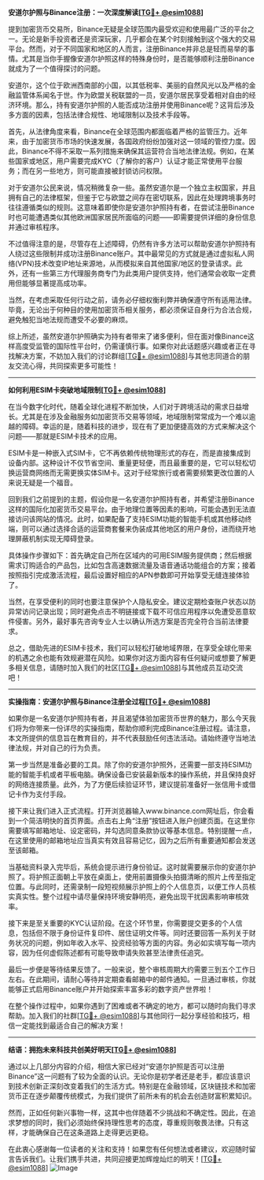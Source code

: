 **安道尔护照与Binance注册：一次深度解读[[TG💪+ @esim1088](https://t.me/s/esim1088)]**

提到加密货币交易所，Binance无疑是全球范围内最受欢迎和使用最广泛的平台之一。无论是新手投资者还是资深玩家，几乎都会在某个时刻接触到这个强大的交易平台。然而，对于不同国家和地区的人而言，注册Binance并非总是轻而易举的事情。尤其是当你手握像安道尔护照这样的特殊身份时，是否能够顺利注册Binance就成为了一个值得探讨的问题。

安道尔，这个位于欧洲西南部的小国，以其低税率、美丽的自然风光以及严格的金融监管体系闻名于世。作为欧盟关税联盟的一员，安道尔居民享受着相对自由的经济环境。那么，持有安道尔护照的人能否成功注册并使用Binance呢？这背后涉及多方面的因素，包括法律合规性、地域限制以及技术手段等。

首先，从法律角度来看，Binance在全球范围内都面临着严格的监管压力。近年来，由于加密货币市场的快速发展，各国政府纷纷加强对这一领域的管控力度。因此，Binance不得不采取一系列措施来确保其运营符合当地法律法规。例如，在某些国家或地区，用户需要完成KYC（了解你的客户）认证才能正常使用平台服务；而在另一些地方，则可能直接被封锁访问权限。

对于安道尔公民来说，情况稍微复杂一些。虽然安道尔是一个独立主权国家，并且拥有自己的法律框架，但鉴于它与欧盟之间存在密切联系，因此在处理跨境事务时往往遵循类似的规则。这意味着即使你是安道尔护照持有者，在尝试注册Binance时也可能遭遇类似其他欧洲国家居民所面临的问题——即需要提供详细的身份信息并通过审核程序。

不过值得注意的是，尽管存在上述障碍，仍然有许多方法可以帮助安道尔护照持有人绕过这些限制并成功注册Binance账户。其中最常见的方式就是通过虚拟私人网络(VPN)技术改变IP地址来源地，从而模拟来自其他国家/地区的登录请求。此外，还有一些第三方代理服务商专门为此类用户提供支持，他们通常会收取一定费用但能够显著提高成功率。

当然，在考虑采取任何行动之前，请务必仔细权衡利弊并确保遵守所有适用法律。毕竟，无论出于何种目的使用加密货币相关服务，都必须保证自身行为合法合规，避免触犯当地法规而遭受不必要的麻烦。

综上所述，虽然安道尔护照确实为持有者带来了诸多便利，但在面对像Binance这样高度受监管的国际性平台时，仍需谨慎行事。如果你对此话题感兴趣或者正在寻找解决方案，不妨加入我们的讨论群组[[TG💪+ @esim1088](https://t.me/s/esim1088)]与其他志同道合的朋友交流心得，共同探索更多可能性！

---

**如何利用ESIM卡突破地域限制[[TG💪+ @esim1088](https://t.me/s/esim1088)]**

在当今数字化时代，随着全球化进程不断加快，人们对于跨境活动的需求日益增长。尤其是在涉及金融服务如加密货币交易等领域，地域限制常常成为一个难以逾越的障碍。幸运的是，随着科技的进步，现在有了更加便捷高效的方式来解决这个问题——那就是ESIM卡技术的应用。

ESIM卡是一种嵌入式SIM卡，它不再依赖传统物理形式的存在，而是直接集成到设备内部。这种设计不仅节省空间、重量更轻便，而且最重要的是，它可以轻松切换运营商网络而无需更换实体SIM卡。这对于经常旅行或者需要频繁更改位置的人来说无疑是一个福音。

回到我们之前提到的主题，假设你是一名安道尔护照持有者，并希望注册Binance这样的国际化加密货币交易平台。由于地理位置等因素的影响，可能会遇到无法直接访问该网站的情况。此时，如果配备了支持ESIM功能的智能手机或其他移动终端，则可以通过选择合适的运营商套餐来伪装成其他地区的用户身份，进而绕开地理屏蔽机制实现无障碍登录。

具体操作步骤如下：首先确定自己所在区域内的可用ESIM服务提供商；然后根据需求订购适合的产品包，比如包含高速数据流量及语音通话功能组合的方案；接着按照指引完成激活流程，最后设置好相应的APN参数即可开始享受无缝连接体验了。

当然，在享受便利的同时也要注意保护个人隐私安全。建议定期检查账户状态以防异常访问记录出现；同时避免点击不明链接或下载不可信应用程序以免遭受恶意软件侵害。另外，最好事先咨询专业人士以确认所选方案是否完全符合当前法律要求。

总之，借助先进的ESIM卡技术，我们可以轻松打破地域界限，在享受全球化带来的机遇之余也能有效规避潜在风险。如果你对这方面内容有任何疑问或想要了解更多相关信息，请随时加入我们的社区[[TG💪+ @esim1088](https://t.me/s/esim1088)]与其他成员互动交流吧！

---

**实操指南：安道尔护照与Binance注册全过程[[TG💪+ @esim1088](https://t.me/s/esim1088)]**

如果你是一名安道尔护照持有者，并且渴望体验加密货币世界的魅力，那么今天我们将为你带来一份详尽的实操指南，帮助你顺利完成Binance注册过程。请注意，本文所提供的信息旨在教育目的，并不代表鼓励任何违法活动。请始终遵守当地法律法规，并对自己的行为负责。

第一步当然是准备必要的工具。除了你的安道尔护照外，还需要一部支持ESIM功能的智能手机或者平板电脑。确保设备已安装最新版本的操作系统，并且保持良好的网络连接质量。此外，为了方便后续验证环节，建议提前准备好一张信用卡或借记卡作为支付手段。

接下来让我们进入正式流程。打开浏览器输入www.binance.com网址后，你会看到一个简洁明快的首页界面。点击右上角“注册”按钮进入账户创建页面。在这里你需要填写邮箱地址、设定密码，并勾选同意条款协议等基本信息。特别提醒一点，在这里使用的邮箱地址应当真实有效且容易记忆，因为之后所有重要通知都会发送至该邮箱。

当基础资料录入完毕后，系统会提示进行身份验证。这时就需要展示你的安道尔护照了。将护照正面朝上平放在桌面上，使用前置摄像头拍摄清晰的照片上传至指定位置。与此同时，还需录制一段短视频展示护照上的个人信息页，以便工作人员核实真实性。整个过程中请尽量保持环境安静明亮，避免出现干扰因素影响审核效率。

接下来是至关重要的KYC认证阶段。在这个环节里，你需要提交更多的个人信息，包括但不限于身份证件复印件、居住证明文件等。同时还要回答一系列关于财务状况的问题，例如年收入水平、投资经验等方面的内容。务必如实填写每一项内容，因为任何虚假陈述都有可能导致申请失败甚至法律责任追究。

最后一步便是等待结果反馈了。一般来说，整个审核周期大约需要三到五个工作日左右。在此期间，请耐心等待并定期查看邮箱中的邮件通知。一旦通过审核，你就能够正式启用Binance账户并开始探索丰富多彩的数字资产世界啦！

在整个操作过程中，如果你遇到了困难或者不确定的地方，都可以随时向我们寻求帮助。加入我们的社群[[TG💪+ @esim1088](https://t.me/s/esim1088)]与其他同行一起分享经验和技巧，相信一定能找到最适合自己的解决方案！

---

**结语：拥抱未来科技共创美好明天[[TG💪+ @esim1088](https://t.me/s/esim1088)]**

通过以上几部分内容的介绍，相信大家已经对“安道尔护照是否可以注册Binance”这一问题有了较为全面的认识。无论你是初学者还是老手，都应该意识到技术创新正深刻改变着我们的生活方式。特别是在金融领域，区块链技术和加密货币正在逐步颠覆传统模式，为我们提供了前所未有的机会去创造财富积累知识。

然而，正如任何新兴事物一样，这其中也伴随着不少挑战和不确定性。因此，在追求梦想的同时，我们必须始终保持理性思考的态度，尊重规则敬畏法律。只有这样，才能确保自己在这条道路上走得更远更稳。

在此衷心感谢每一位读者的关注和支持！如果您有任何想法或者建议，欢迎随时留言告诉我们。让我们携手共进，共同迎接更加辉煌灿烂的明天！[[TG💪+ @esim1088](https://t.me/s/esim1088)] ![Image](https://i.postimg.cc/4NQfJmqS/Snipaste-2025-05-13-00-14-12.png)